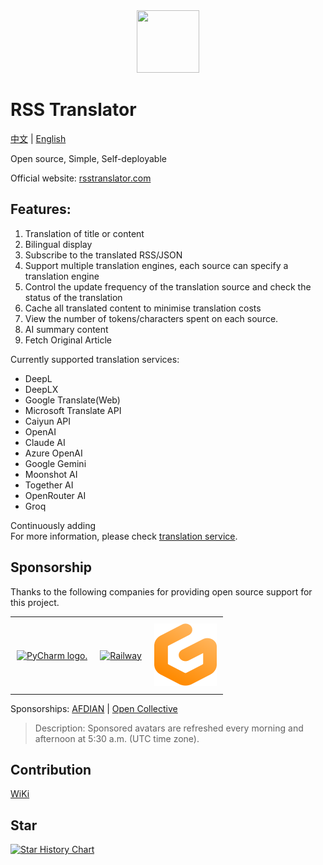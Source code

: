 <div align="center">
<img src="/assets/logo.svg" width="100" height="100">
</div>

# RSS Translator
[中文](/) | [English](/en)

Open source, Simple, Self-deployable

Official website: [rsstranslator.com](https://rsstranslator.com)

## Features:

1. Translation of title or content
2. Bilingual display
3. Subscribe to the translated RSS/JSON
4. Support multiple translation engines, each source can specify a translation engine
5. Control the update frequency of the translation source and check the status of the translation
6. Cache all translated content to minimise translation costs
7. View the number of tokens/characters spent on each source.
8. AI summary content
9. Fetch Original Article 
   
Currently supported translation services:

- DeepL
- DeepLX
- Google Translate(Web)
- Microsoft Translate API
- Caiyun API
- OpenAI
- Claude AI
- Azure OpenAI
- Google Gemini
- Moonshot AI
- Together AI
- OpenRouter AI
- Groq

Continuously adding   
For more information, please check [translation service](translator.md).

## Sponsorship

Thanks to the following companies for providing open source support for this project.

<table style="width:auto;">
  <tr>
    <td style="padding:10px;">
      <a href="https://www.jetbrains.com/pycharm/">
        <img src="https://resources.jetbrains.com/storage/products/company/brand/logos/PyCharm_icon.svg" alt="PyCharm logo." style="width:100px; height:100px;">
      </a>
    </td>
    <td style="padding:10px;">
      <a href="https://www.railway.app">
        <img src="https://railway.app/brand/logo-light.png" alt="Railway" style="width:100px; height:100px;">
      </a>
    </td>
    <td style="padding:10px;">
      <a href="https://www.gitpod.io">
        <img src="https://raw.githubusercontent.com/rss-translator/RSS-Translator/main/website/docs/assets/gitpod.svg" alt="Gitpod" style="width:100px; height:100px;">
      </a>
    </td>
  </tr>
</table>

Sponsorships: [AFDIAN](https://afdian.net/a/versun) | [Open Collective](https://opencollective.com/rsstranslator)
> Description: Sponsored avatars are refreshed every morning and afternoon at 5:30 a.m. (UTC time zone).

## Contribution

[WiKi](https://github.com/rss-translator/RSS-Translator/wiki)

## Star

[![Star History Chart](https://api.star-history.com/svg?repos=rss-translator/RSS-Translator&type=Date)](https://star-history.com/#rss-translator/RSS-Translator&Date)

